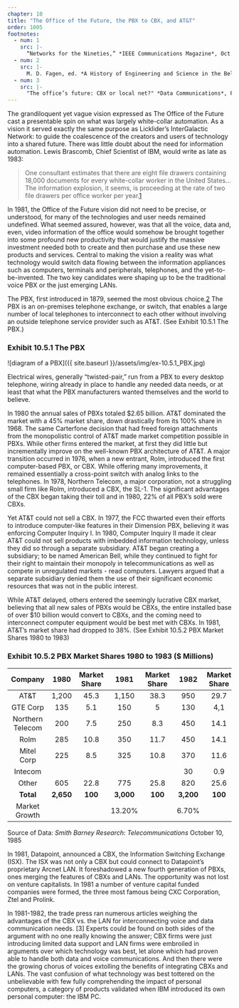 ```yaml
---
chapter: 10
title: "The Office of the Future, the PBX to CBX, and AT&T"
order: 1005
footnotes:
  - num: 1
    src: |-
      “Networks for the Nineties,” *IEEE Communications Magazine*, Oct. 1983, pp. 38-43
  - num: 2
    src: |- 
      M. D. Fagen, ed. *A History of Engineering and Science in the Bell System: The Early Years (1875-1925)*, Bell Telephone Laboratories, Inc., 1975 pp. 659-693
  - num: 3
    src: |- 
      "The office’s future: CBX or local net?" *Data Communications*, Feb. 1981, pp.30-32; "Controlling the electronic office: PBXs make their move," *Electronics*, April 7, 1981, pp. 139-148; "CBX unveilings continue at a fast pace," *Data Communications*, July 1981, pp. 44-45; "Which technology will rule the automated office?" *Data Communications*, November 1981, pp. 66-79; "The Integrated CBX revolution," *Data Communications*, Dec. 1981, p.156; "Comparing the CBX to the local network – and the winner is?" *Data Communications*, July 1982, pp. 103-113.
---
```


The grandiloquent yet vague vision expressed as The Office of the Future cast a presentable spin on what was largely white-collar automation. As a vision it served exactly the same purpose as Licklider’s InterGalactic Network: to guide the coalescence of the creators and users of technology into a shared future.  There was little doubt about the need for information automation. Lewis Brascomb, Chief Scientist of IBM, would write as late as 1983:

>One consultant estimates that there are eight file drawers containing 18,000 documents for every white-collar worker in the United States…The information explosion, it seems, is proceeding at the rate of two file drawers per office worker per year.<a name="fnloc1" href="#fn1">1</a>

In 1981, the Office of the Future vision did not need to be precise, or understood, for many of the technologies and user needs remained undefined. What seemed assured, however, was that all the voice, data and, even, video information of the office would somehow be brought together into some profound new productivity that would justify the massive investment needed both to create and then purchase and use these new products and services. Central to making the vision a reality was what technology would switch data flowing between the information appliances such as computers, terminals and peripherals, telephones, and the yet-to-be-invented. The two key candidates were shaping up to be the traditional voice PBX or the just emerging LANs.

The PBX, first introduced in 1879, seemed the most obvious choice.<a name="fnloc2" href="#fn2">2</a> The PBX is an on-premises telephone exchange, or switch, that enables a large number of local telephones to interconnect to each other without involving an outside telephone service provider such as AT&T. (See Exhibit 10.5.1 The PBX.)

### Exhibit 10.5.1 The PBX

![diagram of a PBX]({{ site.baseurl }}/assets/img/ex-10.5.1_PBX.jpg)

Electrical wires, generally “twisted-pair,” run from a PBX to every desktop telephone, wiring already in place to handle any needed data needs, or at least that what the PBX manufacturers wanted themselves and the world to believe.

In 1980 the annual sales of PBXs totaled $2.65 billion. AT&T dominated the market with a 45% market share, down drastically from its 100% share in 1968. The same Carterfone decision that had freed foreign attachments from the monopolistic control of AT&T made market competition possible in PBXs. While other firms entered the market, at first they did little but incrementally improve on the well-known PBX architecture of AT&T. A major transition occurred in 1976, when a new entrant, Rolm, introduced the first computer-based PBX, or CBX. While offering many improvements, it remained essentially a cross-point switch with analog links to the telephones. In 1978, Northern Telecom, a major corporation, not a struggling small firm like Rolm, introduced a CBX, the SL-1. The significant advantages of the CBX began taking their toll and in 1980, 22% of all PBX’s sold were CBXs.

Yet AT&T could not sell a CBX. In 1977, the FCC thwarted even their efforts to introduce computer-like features in their Dimension PBX, believing it was enforcing Computer Inquiry I. In 1980, Computer Inquiry II made it clear AT&T could not sell products with imbedded information technology, unless they did so through a separate subsidiary. AT&T began creating a subsidiary; to be named American Bell, while they continued to fight for their right to maintain their monopoly in telecommunications as well as compete in unregulated markets - read computers. Lawyers argued that a separate subsidiary denied them the use of their significant economic resources that was not in the public interest.

While AT&T delayed, others entered the seemingly lucrative CBX market, believing that all new sales of PBXs would be CBXs, the entire installed base of over $10 billion would convert to CBXs, and the coming need to interconnect computer equipment would be best met with CBXs. In 1981, AT&T’s market share had dropped to 38%. (See Exhibit 10.5.2 PBX Market Shares 1980 to 1983)

### Exhibit 10.5.2 PBX Market Shares 1980 to 1983 ($ Millions)

**Company**|**1980**|**Market Share**|**1981**|**Market Share**|**1982**|**Market Share**|**1983**|**Market Share**
:-----:|:-----:|:-----:|:-----:|:-----:|:-----:|:-----:|:-----:|:-----:
AT&T|1,200|45.3|1,150|38.3|950|29.7|850|25
GTE Corp|135|5.1|150|5|130|4,1|135|4
Northern Telecom|200|7.5|250|8.3|450|14.1|590|17.4
Rolm|285|10.8|350|11.7|450|14.1|550|16.2
Mitel Corp|225|8.5|325|10.8|370|11.6|405|11.9
Intecom| | | | |30|0.9|70|2.1
Other|605|22.8|775|25.8|820|25.6|800|23.5
**Total**|**2,650**|**100**|**3,000**|**100**|**3,200**|**100**|**3,400**|**100**
Market Growth| | |13.20%| |6.70%| |6.30%| 

Source of Data: *Smith Barney Research: Telecommunications* October 10, 1985

In 1981, Datapoint, announced a CBX, the Information Switching Exchange (ISX). The ISX was not only a CBX but could connect to Datapoint’s proprietary Arcnet LAN. It foreshadowed a new fourth generation of PBXs, ones merging the features of CBXs and LANs. The opportunity was not lost on venture capitalists. In 1981 a number of venture capital funded companies were formed, the three most famous being CXC Corporation, Ztel and Prolink.

In 1981-1982, the trade press ran numerous articles weighing the advantages of the CBX vs. the LAN for interconnecting voice and data communication needs. [3] Experts could be found on both sides of the argument with no one really knowing the answer; CBX firms were just introducing limited data support and LAN firms were embroiled in arguments over which technology was best, let alone which had proven able to handle both data and voice communications. And then there were the growing chorus of voices extolling the benefits of integrating CBXs and LANs. The vast confusion of what technology was best tottered on the unbelievable with few fully comprehending the impact of personal computers, a category of products validated when IBM introduced its own personal computer: the IBM PC.
